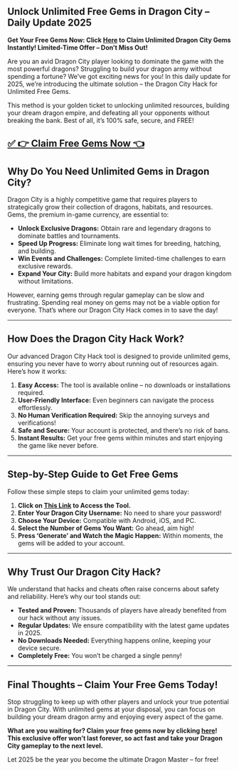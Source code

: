 ## Unlock Unlimited Free Gems in Dragon City – Daily Update 2025

**Get Your Free Gems Now: Click [Here](#) to Claim Unlimited Dragon City Gems Instantly! Limited-Time Offer – Don’t Miss Out!**

Are you an avid Dragon City player looking to dominate the game with the most powerful dragons? Struggling to build your dragon army without spending a fortune? We’ve got exciting news for you! In this daily update for 2025, we’re introducing the ultimate solution – the Dragon City Hack for Unlimited Free Gems. 

This method is your golden ticket to unlocking unlimited resources, building your dream dragon empire, and defeating all your opponents without breaking the bank. Best of all, it’s 100% safe, secure, and FREE!

## [✅ 👉 Claim Free Gems Now 👈](https://offers.besteventtoday.com/gems/)

## Why Do You Need Unlimited Gems in Dragon City?

Dragon City is a highly competitive game that requires players to strategically grow their collection of dragons, habitats, and resources. Gems, the premium in-game currency, are essential to:

- **Unlock Exclusive Dragons:** Obtain rare and legendary dragons to dominate battles and tournaments.  
- **Speed Up Progress:** Eliminate long wait times for breeding, hatching, and building.  
- **Win Events and Challenges:** Complete limited-time challenges to earn exclusive rewards.  
- **Expand Your City:** Build more habitats and expand your dragon kingdom without limitations.  

However, earning gems through regular gameplay can be slow and frustrating. Spending real money on gems may not be a viable option for everyone. That’s where our Dragon City Hack comes in to save the day!

---

## How Does the Dragon City Hack Work?

Our advanced Dragon City Hack tool is designed to provide unlimited gems, ensuring you never have to worry about running out of resources again. Here’s how it works:

1. **Easy Access:** The tool is available online – no downloads or installations required.  
2. **User-Friendly Interface:** Even beginners can navigate the process effortlessly.  
3. **No Human Verification Required:** Skip the annoying surveys and verifications!  
4. **Safe and Secure:** Your account is protected, and there’s no risk of bans.  
5. **Instant Results:** Get your free gems within minutes and start enjoying the game like never before.  

---

## Step-by-Step Guide to Get Free Gems

Follow these simple steps to claim your unlimited gems today:

1. **Click on [This Link](#) to Access the Tool.**  
2. **Enter Your Dragon City Username:** No need to share your password!  
3. **Choose Your Device:** Compatible with Android, iOS, and PC.  
4. **Select the Number of Gems You Want:** Go ahead, aim high!  
5. **Press ‘Generate’ and Watch the Magic Happen:** Within moments, the gems will be added to your account.  

---

## Why Trust Our Dragon City Hack?

We understand that hacks and cheats often raise concerns about safety and reliability. Here’s why our tool stands out:

- **Tested and Proven:** Thousands of players have already benefited from our hack without any issues.  
- **Regular Updates:** We ensure compatibility with the latest game updates in 2025.  
- **No Downloads Needed:** Everything happens online, keeping your device secure.  
- **Completely Free:** You won’t be charged a single penny!  

---

## Final Thoughts – Claim Your Free Gems Today!

Stop struggling to keep up with other players and unlock your true potential in Dragon City. With unlimited gems at your disposal, you can focus on building your dream dragon army and enjoying every aspect of the game. 

**What are you waiting for? Claim your free gems now by clicking [here](#)! This exclusive offer won’t last forever, so act fast and take your Dragon City gameplay to the next level.**

Let 2025 be the year you become the ultimate Dragon Master – for free!
